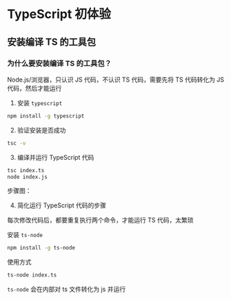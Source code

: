 # TypeScript 初体验

## 安装编译 TS 的工具包

### 为什么要安装编译 TS 的工具包？

Node.js/浏览器，只认识 JS 代码，不认识 TS 代码，需要先将 TS 代码转化为 JS 代码，然后才能运行

<n-image src="../../../assets/images/ts-process.png" />

1. 安装 `typescript`

```bash
npm install -g typescript
```

2. 验证安装是否成功

```bash
tsc -v
```

3. 编译并运行 TypeScript 代码

```bash
tsc index.ts
node index.js
```

步骤图：

<n-image src="../../../assets/images/ts-step.png" />

4. 简化运行 TypeScript 代码的步骤

每次修改代码后，都要重复执行两个命令，才能运行 TS 代码，太繁琐

安装 `ts-node`

```bash
npm install -g ts-node
```

使用方式

```bash
ts-node index.ts
```

`ts-node` 会在内部对 ts 文件转化为 js 并运行